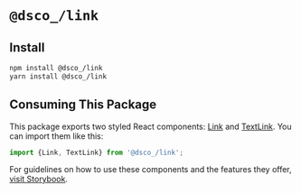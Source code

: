# `@dsco_/link`

## Install

```bash
npm install @dsco_/link
yarn install @dsco_/link
```

## Consuming This Package

This package exports two styled React components: [Link](lib/Link.jsx) and [TextLink](lib/TextLink.jsx). You can import them like this:

```javascript
import {Link, TextLink} from '@dsco_/link';
```

For guidelines on how to use these components and the features they offer, [visit Storybook](https://code-dot-org.github.io/dsco_).

